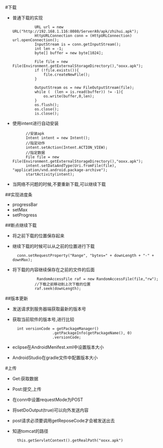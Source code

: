 #下载
- 普通下载的实现

                URL url = new URL("http://192.168.1.116:8080/ServerA9/apk/zhihui.apk");
                HttpURLConnection conn = (HttpURLConnection) url.openConnection();
                InputStream is = conn.getInputStream();
                int len = -1;
                byte[] buffer = new byte[1024];

                File file = new File(Environment.getExternalStorageDirectory(),"ooxx.apk");
                if (!file.exists()){
                    file.createNewFile();
                }

                OutputStream os = new FileOutputStream(file);
                while (  (len = is.read(buffer)) != -1){
                    os.write(buffer,0,len);
                }
                os.flush();
                os.close();
                is.close();
- 使用intent进行自动安装

            //安装apk
            Intent intent = new Intent();
            //指定动作
            intent.setAction(Intent.ACTION_VIEW);
            //指定数据
            File file = new File(Environment.getExternalStorageDirectory(),"ooxx.apk");
            intent.setDataAndType(Uri.fromFile(file), "application/vnd.android.package-archive");
            startActivity(intent);
- 当网络不问题的时候,不要重新下载,可以继续下载

##实现进度条
- progressBar
- setMax
- setProgress

##断点继续下载
- 将之前下载的位置保存起来
- 继续下载的时候可以从之前的位置进行下载

	  	conn.setRequestProperty("Range", "bytes=" + downLength + "-" + downMax);
- 将下载的内容继续保存在之前的文件的后面
	
                 RandomAccessFile raf = new RandomAccessFile(file,"rw");
                //下载之前移动到上次下载的位置
                raf.seek(downLength);

##版本更新
- 发送请求到服务器端获取最新的版本号
- 获取当前软件的版本号,进行比较

      	int versionCode = getPackageManager()
                        .getPackageInfo(getPackageName(), 0)
                        .versionCode;
- eclipse在AndroidMenifest.xml中设置版本大小
- AndroidStudio在gradle文件中配置版本大小

#上传
- Get:获取数据
- Post:提交,上传
- 在conn中设置requestMode为POST
- 将setDoOutput(true)可以向外发送内容
- post请求必须要调用getReposeCode才会被发送出去
- 知道tomcat的路径

    	this.getServletContext().getRealPath("ooxx.apk")






